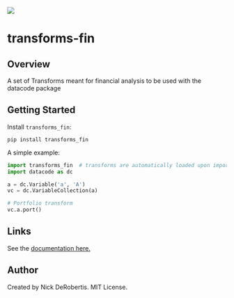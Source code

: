 
[![](https://codecov.io/gh/nickderobertis/transforms-fin/branch/master/graph/badge.svg)](https://codecov.io/gh/nickderobertis/transforms-fin)

# transforms-fin

## Overview

A set of Transforms meant for financial analysis to be used with the datacode package

## Getting Started

Install `transforms_fin`:

```
pip install transforms_fin
```

A simple example:

```python
import transforms_fin  # transforms are automatically loaded upon import
import datacode as dc

a = dc.Variable('a', 'A')
vc = dc.VariableCollection(a)

# Portfolio transform
vc.a.port()

```

## Links

See the
[documentation here.](
https://nickderobertis.github.io/transforms-fin/
)

## Author

Created by Nick DeRobertis. MIT License.